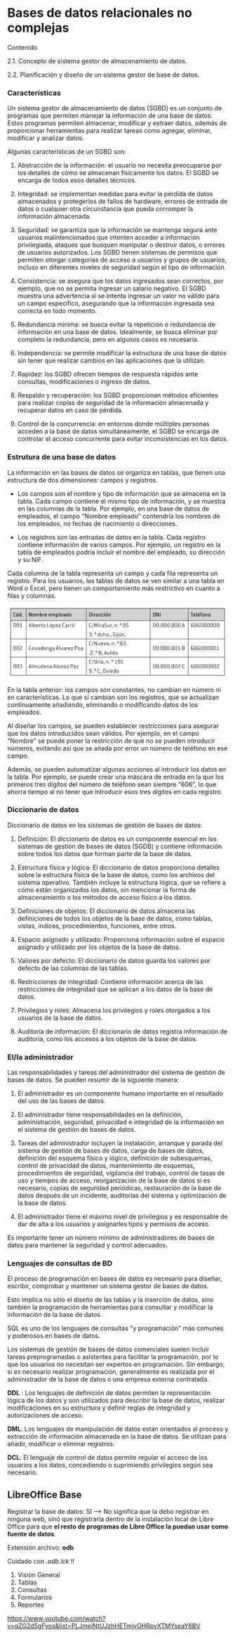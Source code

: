 # Bases de datos relacionales no complejas

Contenido

2.1. Concepto de sistema gestor de almacenamiento de datos.  

2.2. Planificación y diseño de un sistema gestor de base de datos.


### Características

Un sistema gestor de almacenamiento de datos (SGBD) es un conjunto de programas que permiten manejar la información de una base de datos. Estos programas permiten almacenar, modificar y extraer datos, además de proporcionar herramientas para realizar tareas como agregar, eliminar, modificar y analizar datos.

Algunas características de un SGBD son:

1. Abstracción de la información: el usuario no necesita preocuparse por los detalles de cómo se almacenan físicamente los datos. El SGBD se encarga de todos esos detalles técnicos.

2. Integridad: se implementan medidas para evitar la pérdida de datos almacenados y protegerlos de fallos de hardware, errores de entrada de datos o cualquier otra circunstancia que pueda corromper la información almacenada.

3. Seguridad: se garantiza que la información se mantenga segura ante usuarios malintencionados que intenten acceder a información privilegiada, ataques que busquen manipular o destruir datos, o errores de usuarios autorizados. Los SGBD tienen sistemas de permisos que permiten otorgar categorías de acceso a usuarios y grupos de usuarios, incluso en diferentes niveles de seguridad según el tipo de información.

4. Consistencia: se asegura que los datos ingresados sean correctos, por ejemplo, que no se permita ingresar un salario negativo. El SGBD muestra una advertencia si se intenta ingresar un valor no válido para un campo específico, asegurando que la información ingresada sea correcta en todo momento.

5. Redundancia mínima: se busca evitar la repetición o redundancia de información en una base de datos. Idealmente, se busca eliminar por completo la redundancia, pero en algunos casos es necesaria.

6. Independencia: se permite modificar la estructura de una base de datos sin tener que realizar cambios en las aplicaciones que la utilizan.

7. Rapidez: los SGBD ofrecen tiempos de respuesta rápidos ante consultas, modificaciones o ingreso de datos.

8. Respaldo y recuperación: los SGBD proporcionan métodos eficientes para realizar copias de seguridad de la información almacenada y recuperar datos en caso de pérdida.

9. Control de la concurrencia: en entornos donde múltiples personas acceden a la base de datos simultáneamente, el SGBD se encarga de controlar el acceso concurrente para evitar inconsistencias en los datos.



### Estrutura de una base de datos 

La información en las bases de datos se organiza en tablas, que tienen una estructura de dos dimensiones: campos y registros. 

- Los campos son el nombre y tipo de información que se almacena en la tabla. Cada campo contiene el mismo tipo de información, y se muestra en las columnas de la tabla. Por ejemplo, en una base de datos de empleados, el campo "Nombre empleado" contendría los nombres de los empleados, no fechas de nacimiento o direcciones.

- Los registros son las entradas de datos en la tabla. Cada registro contiene información de varios campos. Por ejemplo, un registro en la tabla de empleados podría incluir el nombre del empleado, su dirección y su NIF.

Cada columna de la tabla representa un campo y cada fila representa un registro. Para los usuarios, las tablas de datos se ven similar a una tabla en Word o Excel, pero tienen un comportamiento más restrictivo en cuanto a filas y columnas.

![tabla](img/tabla.png)

En la tabla anterior: los campos son constantes, no cambian en número ni en características. Lo que sí cambian son los registros, que se actualizan continuamente añadiendo, eliminando o modificando datos de los empleados.

Al diseñar los campos, se pueden establecer restricciones para asegurar que los datos introducidos sean válidos. Por ejemplo, en el campo "Nombre" se puede poner la restricción de que no se pueden introducir números, evitando así que se añada por error un número de teléfono en ese campo.

Además, se pueden automatizar algunas acciones al introducir los datos en la tabla. Por ejemplo, se puede crear una máscara de entrada en la que los primeros tres dígitos del número de teléfono sean siempre "606", lo que ahorra tiempo al no tener que introducir esos tres dígitos en cada registro. 


### Diccionario de datos 

Diccionario de datos en los sistemas de gestión de bases de datos:

1. Definición: El diccionario de datos es un componente esencial en los sistemas de gestión de bases de datos (SGDB) y contiene información sobre todos los datos que forman parte de la base de datos.

2. Estructura física y lógica: El diccionario de datos proporciona detalles sobre la estructura física de la base de datos, como los archivos del sistema operativo. También incluye la estructura lógica, que se refiere a cómo están organizados los datos, sin mencionar la forma de almacenamiento o los métodos de acceso físico a los datos.

3. Definiciones de objetos: El diccionario de datos almacena las definiciones de todos los objetos de la base de datos, como tablas, vistas, índices, procedimientos, funciones, entre otros.

4. Espacio asignado y utilizado: Proporciona información sobre el espacio asignado y utilizado por los objetos de la base de datos.

5. Valores por defecto: El diccionario de datos guarda los valores por defecto de las columnas de las tablas.

6. Restricciones de integridad: Contiene información acerca de las restricciones de integridad que se aplican a los datos de la base de datos.

7. Privilegios y roles: Almacena los privilegios y roles otorgados a los usuarios de la base de datos.

8. Auditoría de información: El diccionario de datos registra información de auditoría, como los accesos a los objetos de la base de datos.

### El/la administrador

Las responsabilidades y tareas del administrador del sistema de gestión de bases de datos. Se pueden resumir de la siguiente manera:

1. El administrador es un componente humano importante en el resultado del uso de las bases de datos.
   
2. El administrador tiene responsabilidades en la definición, administración, seguridad, privacidad e integridad de la información en el sistema de gestión de bases de datos.
   
3. Tareas del administrador incluyen la instalación, arranque y parada del sistema de gestión de bases de datos, carga de bases de datos, definición del esquema físico y lógico, definición de subesquemas, control de privacidad de datos, mantenimiento de esquemas, procedimientos de seguridad, vigilancia del trabajo, control de tasas de uso y tiempos de acceso, reorganización de la base de datos si es necesario, copias de seguridad periódicas, restauración de la base de datos después de un incidente, auditorías del sistema y optimización de la base de datos.
   
4. El administrador tiene el máximo nivel de privilegios y es responsable de dar de alta a los usuarios y asignarles tipos y permisos de acceso.

Es importante tener un número mínimo de administradores de bases de datos para mantener la seguridad y control adecuados.

### Lenguajes de consultas de BD

El proceso de programación en bases de datos es necesario para diseñar, escribir, comprobar y mantener un sistema gestor de bases de datos. 

Esto implica no sólo el diseño de las tablas y la inserción de datos, sino también la programación de herramientas para consultar y modificar la información de la base de datos. 

SQL es uno de los lenguajes de consultas "y programación" más comunes y poderosos en bases de datos.

Los sistemas de gestión de bases de datos comerciales suelen incluir tareas preprogramadas o asistentes para facilitar la programación, por lo que los usuarios no necesitan ser expertos en programación. Sin embargo, si es necesario realizar programación, generalmente es realizada por el administrador de la base de datos o una empresa externa contratada.

**DDL** : Los lenguajes de definición de datos permiten la representación lógica de los datos y son utilizados para describir la base de datos, realizar modificaciones en su estructura y definir reglas de integridad y autorizaciones de acceso.

**DML**: Los lenguajes de manipulación de datos están orientados al proceso y extracción de información almacenada en la base de datos. Se utilizan para añadir, modificar o eliminar registros.

**DCL**: El lenguaje de control de datos permite regular el acceso de los usuarios a los datos, concediendo o suprimiendo privilegios según sea necesario.

## LibreOffice Base

Registrar la base de datos: SI --> No significa que la debo registrar en ninguna web, sinó que registrarla dentro de la instalación local de Libre Office para que **el resto de programas de Libre Office la puedan usar como fuente de datos**.

Extensión archivo: **odb**

Cuidado con _.odb.lck_ !!

1. Visión General
2. Tablas
3. Consultas
4. Formularios
5. Reportes


https://www.youtube.com/watch?v=qZG2d5gFyos&list=PLJmelNtUJzhHETmjvOHRpvXTMYseaY6BV

